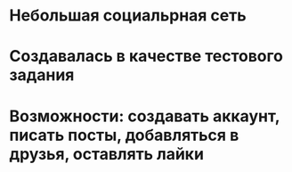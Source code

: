 # Небольшая социальрная сеть
# Создавалась в качестве тестового задания
# Возможности: создавать аккаунт, писать посты, добавляться в друзья, оставлять лайки
